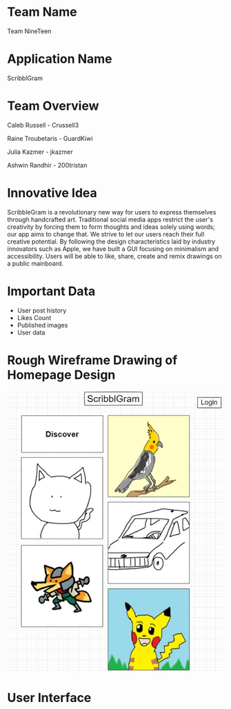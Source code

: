 ﻿# Team Name
Team NineTeen
# Application Name
ScribblGram
# Team Overview
Caleb Russell - Crussell3

Raine Troubetaris - GuardKiwi

Julia Kazmer - jkazmer

Ashwin Randhir - 200tristan
# Innovative Idea
ScribbleGram is a revolutionary new way for users to express themselves through handcrafted art. Traditional social media apps restrict the user's creativity by forcing them to form thoughts and ideas solely using words; our app aims to change that. We strive to let our users reach their full creative potential. By following the design characteristics laid by industry innovators such as Apple, we have built a GUI focusing on minimalism and accessibility. Users will be able to like, share, create and remix drawings on a public mainboard.

# Important Data
- User post history
- Likes Count
- Published images
- User data

# Rough Wireframe Drawing of Homepage Design
![rough sketch wireframe](src/demoAssets/scrib.jpg)
#
# User Interface
